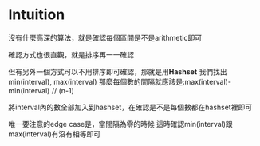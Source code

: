# Intuition

沒有什麼高深的算法，就是確認每個區間是不是arithmetic即可

確認方式也很直觀，就是排序再一一確認

但有另外一個方式可以不用排序即可確認，那就是用**Hashset**
我們找出min(interval), max(interval)
那麼每個數的間隔就應該是:max(interval)-min(interval) // (n-1)

將interval內的數全部加入到hashset，在確認是不是每個數都在hashset裡即可

唯一要注意的edge case是，當間隔為零的時候
這時確認min(interval)跟max(interval)有沒有相等即可